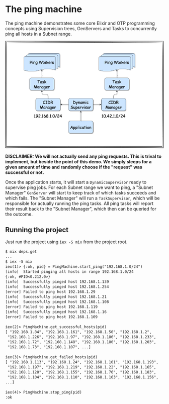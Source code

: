 # The ping machine

The ping machine demonstrates some core Elixir and OTP programming concepts using
Supervision trees, GenServers and Tasks to concurrently ping all hosts in a
Subnet range.

![Ping Machine](ping_machine.png)

**DISCLAIMER: We will not actually send any ping requests. This is trival to implement,
but beside the point of this demo. We simply sleeps for a given amount of time and
randomly choose if the "request" was successful or not.**

Once the application starts, it will start a `DynamicSupervisor` ready to supervise ping jobs.
For each Subnet range we want to ping, a "Subnet Manager" `GenServer` will start to
keep track of which tasks succeeds and which fails. The "Subnet Manager" will run a `TaskSupervisor`,
which will be responsible for actually running the ping tasks. All ping tasks will report their
result back to the "Subnet Manager", which then can be queried for the outcome.

## Running the project

Just run the project using `iex -S mix` from the project root.

```shell
$ mix deps.get
...
$ iex -S mix
iex(1)> {:ok, pid} = PingMachine.start_ping("192.168.1.0/24")
[info]  Started pinging all hosts in range 192.168.1.0/24
{:ok, #PID<0.212.0>}
[info]  Successfully pinged host 192.168.1.139
[info]  Successfully pinged host 192.168.1.254
[error] Failed to ping host 192.168.1.29
[info]  Successfully pinged host 192.168.1.21
[info]  Successfully pinged host 192.168.1.108
[error] Failed to ping host 192.168.1.119
[info]  Successfully pinged host 192.168.1.16
[error] Failed to ping host 192.168.1.109

iex(2)> PingMachine.get_successful_hosts(pid)
[ "192.168.1.84", "192.168.1.161", "192.168.1.50", "192.168.1.2",
 "192.168.1.226", "192.168.1.97", "192.168.1.186", "192.168.1.233",
 "192.168.1.72", "192.168.1.148", "192.168.1.180", "192.168.1.203",
 "192.168.1.73", "192.168.1.107", ...]

iex(3)> PingMachine.get_failed_hosts(pid)
[ "192.168.1.113", "192.168.1.24", "192.168.1.101", "192.168.1.193",
 "192.168.1.197", "192.168.1.219", "192.168.1.22", "192.168.1.165",
 "192.168.1.128", "192.168.1.155", "192.168.1.76", "192.168.1.183",
 "192.168.1.104", "192.168.1.110", "192.168.1.163", "192.168.1.156", ...]

iex(4)> PingMachine.stop_ping(pid)
:ok
  ```
